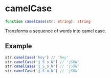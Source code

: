 # camelCase

```ts
function camelCase(str: string): string
```

Transforms a sequence of words into camel case.

## Example

```ts
str.camelCase('hey') // 'hey'
str.camelCase('j S o N') // 'jSON'
str.camelCase('j_S_o_N') // 'jSON'
str.camelCase('j-S-o-N') // 'jSON'
```
